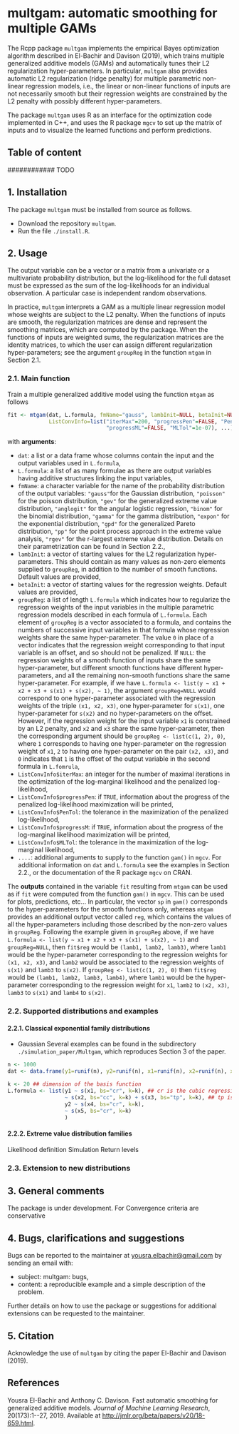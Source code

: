 # multgam: automatic smoothing for multiple GAMs
The Rcpp package `multgam` implements the empirical Bayes optimization algorithm described in El-Bachir and Davison (2019), which trains multiple generalized additive models (GAMs) and automatically tunes their L2 regularization hyper-parameters. In particular, `multgam` also provides automatic L2 regularization (ridge penalty) for multiple parametric non-linear regression models, i.e., the linear or non-linear functions of inputs are not necessarily smooth but their regression weights are constrained by the L2 penalty with possibly different hyper-parameters.

The package `multgam` uses R as an interface for the optimization code implemented in C++, and uses the R package `mgcv` to set up the matrix of inputs and to visualize the learned functions and perform predictions.

## Table of content
############ TODO

## 1. Installation
The package `multgam` must be installed from source as follows.
- Download the repository `multgam`.
- Run the file `./install.R`.

## 2. Usage

The output variable can be a vector or a matrix from a univariate or a multivariate probability distribution, but the log-likelihood for the full dataset must be expressed as the sum of the log-likelihoods for an individual observation. A particular case is independent random observations. 

In practice, `multgam` interprets a GAM as a multiple linear regression model whose weights are subject to the L2 penalty. When the functions of inputs are smooth, the regularization matrices are dense and represent the smoothing matrices, which are computed by the package. When the functions of inputs are weighted sums, the regularization matrices are the identity matrices, to which the user can assign different regularization hyper-parameters; see the argument `groupReg` in the function `mtgam` in Section 2.1. 

### 2.1. Main function

Train a multiple generalized additive model using the function `mtgam` as follows
```R
fit <- mtgam(dat, L.formula, fmName="gauss", lambInit=NULL, betaInit=NULL, groupReg=NULL, 
             ListConvInfo=list("iterMax"=200, "progressPen"=FALSE, "PenTol"=.Machine$double.eps^.5, 
                               "progressML"=FALSE, "MLTol"=1e-07), ...)
``` 
with **arguments**:
- `dat`: a list or a data frame whose columns contain the input and the output variables used in `L.formula`,
- `L.formula`: a list of as many formulae as there are output variables having additive structures linking the input variables,
- `fmName`: a character variable for the name of the probability distribution of the output variables: `"gauss"`for the Gaussian distribution, `"poisson"` for the poisson distribution, `"gev"` for the generalized extreme value distribution, `"anglogit"` for the angular logistic regression, `"binom"` for the binomial distribution, `"gamma"` for the gamma distribution, `"expon"` for the exponential distribution, `"gpd"` for the generalized Pareto distribution, `"pp"` for the point process approach in the extreme value analysis, `"rgev"` for the r-largest extreme value distribution. Details on their parametrization can be found in Section 2.2.,
- `lambInit`: a vector of starting values for the L2 regularization hyper-parameters. This should contain as many values as non-zero elements supplied to `groupReg`, in addition to the number of smooth functions. Default values are provided,
- `betaInit`: a vector of starting values for the regression weights. Default values are provided,
- `groupReg`: a list of length `L.formula` which indicates how to regularize the regression weights of the input variables in the multiple parametric regression models described in each formula of `L.formula`. Each element of `groupReg` is a vector associated to a formula, and contains the numbers of successive input variables in that formula whose regression weights share the same hyper-parameter. The value `0` in place of a vector indicates that the regression weight corresponding to that input variable is an offset, and so should not be penalized. If `NULL`: the regression weights of a smooth function of inputs share the same hyper-parameter, but different smooth functions have different hyper-parameters, and all the remaining non-smooth functions share the same hyper-parameter. 
For example, if we have `L.formula <- list(y ~ x1 + x2 + x3 + s(x1) + s(x2), ~ 1)`, the argument `groupReg=NULL` would correspond to one hyper-parameter associated with the regression weights of the triple `(x1, x2, x3)`, one hyper-parameter for `s(x1)`, one hyper-parameter for `s(x2)` and no hyper-parameters on the offset. However, if the regression weight for the input variable `x1` is constrained by an L2 penalty, and `x2` and `x3` share the same hyper-parameter, then the corresponding argument should be `groupReg <- list(c(1, 2), 0)`, where `1` corresponds to having one hyper-parameter on the regression weight of `x1`, `2` to having one hyper-parameter on the pair `(x2, x3)`, and `0` indicates that `1` is the offset of the output variable in the second formula in `L.fomrula`,
- `ListConvInfo$iterMax`: an integer for the number of maximal iterations in the optimization of the log-marginal likelihood and the penalized log-likelihood,
- `ListConvInfo$progressPen`: if `TRUE`, information about the progress of the penalized log-likelihood maximization will be printed,
- `ListConvInfo$PenTol`: the tolerance in the maximization of the penalized log-likelihood, 
- `ListConvInfo$progressM`: if `TRUE`, information about the progress of the log-marginal likelihood maximization will be printed, 
- `ListConvInfo$MLTol`: the tolerance in the maximization of the log-marginal likelihood,
- `....`: additional arguments to supply to the function `gam()` in `mgcv`.
For additional information on `dat` and `L.formula` see the examples in Section 2.2., or the documentation of the R package `mgcv` on CRAN.

The **outputs** contained in the variable `fit` resulting from `mtgam` can be used as if `fit` were computed from the function `gam()` in `mgcv`. This can be used for plots, predictions, etc... In particular, the vector `sp` in `gam()` corresponds to the hyper-parameters for the smooth functions only, whereas `mtgam` provides an additional output vector called `reg`, which contains the values of all the hyper-parameters including those described by the non-zero values in `groupReg`. Following the example given in `groupReg` above, if we have `L.formula <- list(y ~ x1 + x2 + x3 + s(x1) + s(x2), ~ 1)` and `groupReg=NULL`, then `fit$reg` would be `(lamb1, lamb2, lamb3)`, where `lamb1` would be the hyper-parameter corresponding to the regression weights for `(x1, x2, x3)`, and `lamb2` would be associated to the regression weights of `s(x1)` and `lamb3` to `s(x2)`. If `groupReg <- list(c(1, 2), 0)` then `fit$reg` would be `(lamb1, lamb2, lamb3, lamb4)`, where `lamb1` would be the hyper-parameter corresponding to the regression weight for `x1`, `lamb2` to `(x2, x3)`, `lamb3` to `s(x1)` and `lamb4` to `s(x2)`.

### 2.2. Supported distributions and examples
#### 2.2.1. Classical exponential family distributions
- Gaussian 
Several examples can be found in the subdirectory `./simulation_paper/Multgam`, which reproduces Section 3 of the paper.

```R
n <- 1000
dat <- data.frame(y1=runif(n), y2=runif(n), x1=runif(n), x2=runif(n), x3=runif(n)) ## y1 and y2 are the outputs and x1, x2 and x3 are the inputs

k <- 20 ## dimension of the basis function
L.formula <- list(y1 ~ s(x1, bs="cr", k=k), ## cr is the cubic regression spline family of basis functions
                  ~ s(x2, bs="cc", k=k) + s(x3, bs="tp", k=k), ## tp is the thin plate regression spline
                  y2 ~ s(x4, bs="cr", k=k),
                  ~ s(x5, bs="cr", k=k)
                  )
```             

#### 2.2.2. Extreme value distribution families
Likelihood definition
Simulation
Return levels

### 2.3. Extension to new distributions

## 3. General comments
The package is under development. For 
Convergence criteria are conservative

## 4. Bugs, clarifications and suggestions
Bugs can be reported to the maintainer at yousra.elbachir@gmail.com by sending an email with:
- subject: multgam: bugs,
- content: a reproducible example and a simple description of the problem.

Further details on how to use the package or suggestions for additional extensions can be requested to the maintainer.

## 5. Citation
Acknowledge the use of `multgam` by citing the paper El-Bachir and Davison (2019).

## References
Yousra El-Bachir and Anthony C. Davison. Fast automatic smoothing for generalized additive models. *Journal of Machine Learning Research*, 20(173):1--27, 2019. Available at http://jmlr.org/beta/papers/v20/18-659.html.



